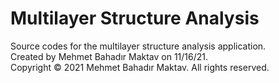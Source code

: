 # Multilayer Structure Analysis
Source codes for the multilayer structure analysis application. <br />
Created by Mehmet Bahadır Maktav on 11/16/21. <br />
Copyright © 2021 Mehmet Bahadır Maktav. All rights reserved.

